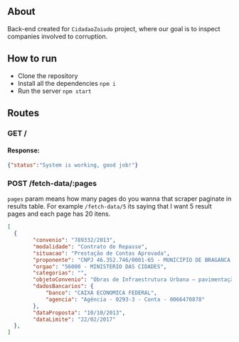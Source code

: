 ## About

Back-end created for `CidadaoZoiudo` project, where our goal is to inspect companies involved to corruption.

## How to run

- Clone the repository
- Install all the dependencies `npm i`
- Run the server `npm start`

## Routes

### GET /

#### Response:

```json
{"status":"System is working, good job!"}
```

### POST /fetch-data/:pages

`pages` param means how many pages do you wanna that scraper paginate in results table. For example `/fetch-data/5` its saying that I want 5 result pages and each page has 20 itens.

```json
[
  {
        "convenio": "789332/2013",
        "modalidade": "Contrato de Repasse",
        "situacao": "Prestação de Contas Aprovada",
        "proponente": "CNPJ 46.352.746/0001-65 - MUNICIPIO DE BRAGANCA PAULISTA",
        "orgao": "56000 - MINISTERIO DAS CIDADES",
        "categorias": "",
        "objetoConvenio": "Obras de Infraestrutura Urbana – pavimentação com construção de guias, sarjetas, calçadas e drenagem pluvial em vias do Bairro Parque dos Estados no município de Bragança Paulista.",
        "dadosBancarios": {
            "banco": "CAIXA ECONOMICA FEDERAL",
            "agencia": "Agência - 0293-3 - Conta - 0066470878"
        },
        "dataProposta": "10/10/2013",
        "dataLimite": "22/02/2017"
  },
]
```
